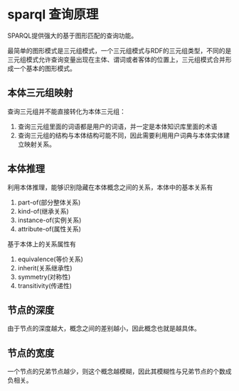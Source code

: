 # sparql 查询原理

SPARQL提供强大的基于图形匹配的查询功能。

最简单的图形模式是三元组模式，一个三元组模式与RDF的三元组类型，不同的是三元组模式允许查询变量出现在主体、谓词或者客体的位置上，三元组模式合并形成一个基本的图形模式。

## 本体三元组映射

查询三元组并不能直接转化为本体三元组：

1. 查询三元组里面的词语都是用户的词语，并一定是本体知识库里面的术语
2. 查询三元组的结构与本体结构可能不同，因此需要利用用户词典与本体实体建立映射关系。

## 本体推理

利用本体推理，能够识别隐藏在本体概念之间的关系，本体中的基本关系有

1. part-of(部分整体关系)
2. kind-of(继承关系)
3. instance-of(实例关系)
4. attribute-of(属性关系)

基于本体上的关系属性有

1. equivalence(等价关系)
2. inherit(关系继承性)
3. symmetry(对称性)
4. transitivity(传递性)

## 节点的深度

由于节点的深度越大，概念之间的差别越小，因此概念也就是越具体。

## 节点的宽度

一个节点的兄弟节点越少，则这个概念越模糊，因此其模糊性与兄弟节点的个数成负相关。